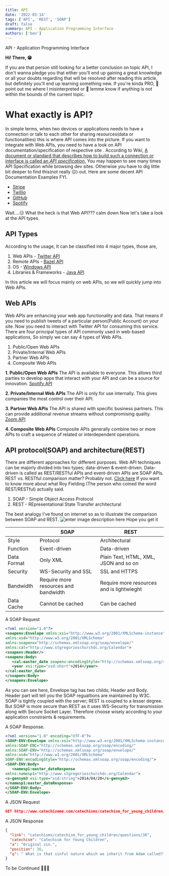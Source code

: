 ```yaml
---
title: API
date: '2022-03-14'
tags: ['API', 'REST', 'SOAP']
draft: false
summary: API - Application Programming Interface
authors: ['ben']
---
```


API - Application Programming Interface

**Hi! There, 😁**

If you are that person still looking for a better conclusion on topic API, I don't wanna pledge you that either you'll end up gaining a great knowledge or all your doubts regarding that will be resolved after reading this article, but definitely you'll end up learning something new. If you're kinda PRO, 🙌 point out me where I misinterpreted or 🙌 lemme know if anything is not within the bounds of the current topic.

# What exactly is API?

In simple terms, when two devices or applications needs to have a connection or talk to each other for sharing resources(data or functionalities) this is where API comes into the picture. If you want to integrate with Web APIs, you need to have a look on API documentation/specification of respective site . According to Wiki, [A document or standard that describes how to build such a connection or interface is called an _API specification_.](https://en.wikipedia.org/wiki/API#:~:text=A%20document%20or%20standard%20that%20describes%20how%20to%20build%20such%20a%20connection%20or%20interface%20is%20called%20an%20API%20specification.)
You may happen to see many times API Specification while browsing dev sites. Otherwise you have to dig little bit deeper to find this(not really 😉) out. Here are some decent API Documentation Examples FYI.

- [Stripe](https://stripe.com/docs/api)
- [Twillio](https://www.twilio.com/docs/usage/api)
- [GitHub](https://docs.github.com/en/rest/guides/getting-started-with-the-rest-api)
- [Spotify](https://developer.spotify.com/documentation/web-api/)

Wait....😑 What the heck is that Web API??? calm down Now let's take a look at the API types.

## API Types

According to the usage, It can be classified into 4 major types, those are,

1.  Web APIs - [Twitter API](https://developer.twitter.com/en/docs/twitter-api)
2.  Remote APIs - [Bazel API](https://bazel.build/)
3.  OS - [Windows API](https://docs.microsoft.com/en-us/windows/win32/apiindex/windows-api-list)
4.  Libraries & Frameworks - [Java API](https://docs.oracle.com/javase/7/docs/api/)

In this article we will focus mainly on web APIs, so we will quickly jump into Web APIs.

## Web APIs

Web APIs are enhancing your web app functionality and data. That means if you need to publish tweets of a particular person(Public Account) on your site. Now you need to interact with Twitter API for consuming this service. There are four principal types of API commonly used in web-based applications, So simply we can say 4 types of Web APIs.

1.  Public/Open Web APIs
2.  Private/Internal Web APIs
3.  Partner Web APIs
4.  Composite Web APIs

**1. Public/Open Web APIs**
The API is available to everyone. This allows third parties to develop apps that interact with your API and can be a source for innovation. [Spotify API](https://developer.spotify.com/)

**2. Private/Internal Web APIs**
The API is only for use internally. This gives companies the most control over their API.

**3. Partner Web APIs**
The API is shared with specific business partners. This can provide additional revenue streams without compromising quality. [Zoom API](https://marketplace.zoom.us/docs/api-reference/zoom-api)

**4. Composite Web APIs**
Composite APIs generally combine two or more APIs to craft a sequence of related or interdependent operations.

## API protocol(SOAP) and architecture(REST)

There are different approaches for different purposes. Web API techniques can be majorly divided into two types; data-driven & event-driven. Data-driven is called as REST/RESTful APIs and event-driven APIs are SOAP APIs. REST vs. RESTful comparison matter? Probably not. [Click here](https://blog.ndepend.com/rest-vs-restful/) If you want to know more about what Roy Fielding (The person who coined the word REST/RESTful) actually said.

1.  SOAP - Simple Object Access Protocol
2.  REST - REpresentational State Transfer architectural

The best analogy I've found on internet so as to illustrate the comparison between SOAP and REST.
![enter image description here](https://jelvix.com/wp-content/uploads/2020/09/app-server.jpg)
Hope you get it

|             | SOAP                                 | REST                                      |
| ----------- | ------------------------------------ | ----------------------------------------- |
| Style       | Protocol                             | Architectural                             |
| Function    | Event-driven                         | Data-driven                               |
| Data Format | Only XML                             | Plain Text, HTML, XML, JSON and so on     |
| Security    | WS-Security and SSL                  | SSL and HTTPS                             |
| Bandwidth   | Require more resources and bandwidth | Require more resources and is lightwieght |
| Data Cache  | Cannot be cached                     | Can be cached                             |

A SOAP Request

```xml
<?xml version="1.0"?>
<soapenv:Envelope xmlns:xsi="http://www.w3.org/2001/XMLSchema-instance"
xmlns:xsd="http://www.w3.org/2001/XMLSchema"
xmlns:soapenv="http://schemas.xmlsoap.org/soap/envelope/"
xmlns:cal="http://www.stgregorioschurchdc.org/Calendar">
<soapenv:Header/>
<soapenv:Body>
   <cal:easter_date soapenv:encodingStyle="http://schemas.xmlsoap.org/soap/encoding/">
   <year xsi:type="xsd:short">2014</year>
</cal:easter_date>
</soapenv:Body>
</soapenv:Envelope>
```

As you can see here, Envelope tag has two childs; Header and Body. Header part will tell you the SOAP regualtions are maintained by W3C. SOAP is tightly coupled with the server; REST is coupled to a lesser degree. But SOAP is more secure than REST as it uses WS-Security for transmission along with Secure Socket Layer. Therefore choose wisely according to your application constraints & requirements.

A SOAP Response.

```xml
<?xml version="1.0" encoding="UTF-8"?>
<SOAP-ENV:Envelope xmlns:xsi="http://www.w3.org/2001/XMLSchema-instance"
xmlns:SOAP-ENC="http://schemas.xmlsoap.org/soap/encoding/"
xmlns:SOAP-ENV="http://schemas.xmlsoap.org/soap/envelope/"
xmlns:xsd="http://www.w3.org/2001/XMLSchema"
SOAP-ENV:encodingStyle="http://schemas.xmlsoap.org/soap/encoding/">
<SOAP-ENV:Body>
   <namesp1:easter_dateResponse
xmlns:namesp1="http://www.stgregorioschurchdc.org/Calendar">
<s-gensym3 xsi:type="xsd:string">2014/04/20</s-gensym3>
</namesp1:easter_dateResponse>
</SOAP-ENV:Body>
</SOAP-ENV:Envelope>
```

A JSON Request

```json
GET http://www.catechizeme.com/catechisms/catechism_for_young_children/daily_question.js HTTP/1.1
```

A JSON Response

```json
{
  "link": "catechisms/catechism_for_young_children/questions/36",
  "catechism": "Catechism for Young Children",
  "a": "Original sin.",
  "position": 36,
  "q": " What is that sinful nature which we inherit from Adam called?"
}
```

To be Continued 🎈🎈🎈
